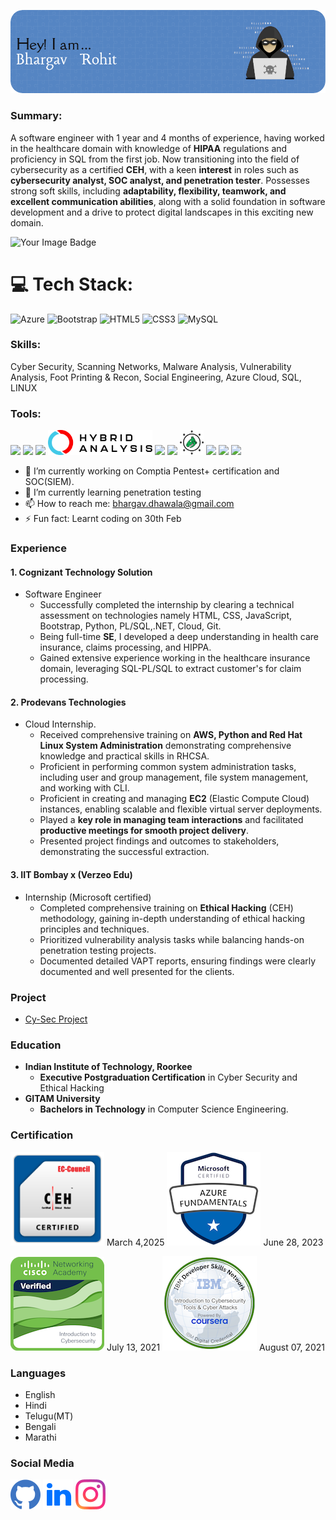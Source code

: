 ![Header](https://github.com/castorio32/Castorio/blob/main/github-header-image.png)
### Summary:
A software engineer with 1 year and 4 months of experience, having worked in the healthcare domain with knowledge of **HIPAA** regulations and proficiency in SQL from the first job. Now transitioning into the field of cybersecurity as a certified **CEH**, with a keen **interest** in roles such as **cybersecurity analyst, SOC analyst, and penetration tester**. Possesses strong soft skills, including **adaptability, flexibility, teamwork, and excellent communication abilities**, along with a solid foundation in software development and a drive to protect digital landscapes in this exciting new domain.

<img src="https://tryhackme-badges.s3.amazonaws.com/bhargav.dhawala.png" alt="Your Image Badge" />

# 💻 Tech Stack:
![Azure](https://img.shields.io/badge/azure-%230072C6.svg?style=for-the-badge&logo=microsoftazure&logoColor=white) ![Bootstrap](https://img.shields.io/badge/bootstrap-%238511FA.svg?style=for-the-badge&logo=bootstrap&logoColor=white) ![HTML5](https://img.shields.io/badge/html5-%23E34F26.svg?style=for-the-badge&logo=html5&logoColor=white) ![CSS3](https://img.shields.io/badge/css3-%231572B6.svg?style=for-the-badge&logo=css3&logoColor=white) <!--![Python](https://img.shields.io/badge/python-3670A0?style=for-the-badge&logo=python&logoColor=ffdd54) ![PowerShell](https://img.shields.io/badge/PowerShell-%235391FE.svg?style=for-the-badge&logo=powershell&logoColor=white)--> ![MySQL](https://img.shields.io/badge/mysql-4479A1.svg?style=for-the-badge&logo=mysql&logoColor=white)



### Skills: 
Cyber Security, Scanning Networks, Malware Analysis, Vulnerability Analysis, Foot Printing & Recon, Social Engineering, Azure Cloud, SQL, LINUX 

### Tools: 
<img src='https://files.svgcdn.io/simple-icons/metasploit.svg' height='40'> <img src='https://files.svgcdn.io/file-icons/nmap.svg' height='40'> <img src='https://files.svgcdn.io/simple-icons/wireshark.svg' height='40'> <img src="https://github.com/castorio32/Castorio/blob/main/logo_ha_new.svg" class="logo" alt="Logo" height='40'> <img src='https://files.svgcdn.io/simple-icons/virustotal.svg' height='40'>  <img src='https://files.svgcdn.io/simple-icons/burpsuite.svg' height='40'> <a href='https://openvas.org/index.html'> <img src='https://github.com/castorio32/Castorio/blob/main/inmenulogo.png' height='40'></a> <img src='https://files.svgcdn.io/devicon/azure.svg' height='40'> <img src='https://files.svgcdn.io/devicon/sqldeveloper.svg' height='40'> <img src = 'https://files.svgcdn.io/skill-icons/kali-dark.svg' height='40'>

- 🔭 I’m currently working on Comptia Pentest+ certification and SOC(SIEM). 
- 🌱 I’m currently learning penetration testing 
- 📫 How to reach me: bhargav.dhawala@gmail.com 
- ⚡ Fun fact: Learnt coding on 30th Feb 

###   Experience
####  1. Cognizant Technology Solution 
-  Software Engineer
   -  Successfully completed the internship by clearing a technical assessment on technologies namely HTML, CSS, JavaScript, Bootstrap, Python, PL/SQL,.NET, Cloud, Git.
   -  Being full-time **SE**, I developed a deep understanding in health care insurance, claims processing, and HIPPA.
   - Gained extensive experience working in the healthcare insurance domain, leveraging SQL-PL/SQL to extract customer's for claim processing.
#### 2. Prodevans Technologies
- Cloud Internship.
  - Received comprehensive training on **AWS, Python and Red Hat Linux System Administration** demonstrating comprehensive knowledge and practical skills in RHCSA.
  - Proficient in performing common system administration tasks, including user and group management, file system management, and working with CLI.
  - Proficient in creating and managing **EC2** (Elastic Compute Cloud) instances, enabling scalable and flexible virtual server deployments.
  - Played a **key role in managing team interactions** and facilitated **productive meetings for smooth project delivery**.
  - Presented project findings and outcomes to stakeholders, demonstrating the successful extraction.
#### 3. IIT Bombay x (Verzeo Edu)
- Internship (Microsoft certified)
  - Completed comprehensive training on **Ethical Hacking** (CEH) methodology, gaining in-depth understanding of ethical hacking principles and techniques.
  - Prioritized vulnerability analysis tasks while balancing hands-on penetration testing projects.
  - Documented detailed VAPT reports, ensuring findings were clearly documented and well presented for the clients.

### Project 
-  <a href='https://github.com/castorio32/Cyber-Security-Projects'> Cy-Sec Project </a>

### Education
- **Indian Institute of Technology, Roorkee**
  - **Executive Postgraduation Certification** in Cyber Security and Ethical Hacking
- **GITAM University**
  - **Bachelors in Technology** in Computer Science Engineering.

### Certification

<img src='https://github.com/castorio32/Castorio/blob/main/CEH_2E345519D3F7.png' height='150'> March  4,2025  <img src='https://github.com/castorio32/Castorio/blob/main/microsoft-certified-azure-fundamentals%20(2).png'> June 28, 2023

<img src= 'https://github.com/castorio32/Castorio/blob/main/introduction-to-cybersecurity.png'> July 13, 2021 <img src='https://github.com/castorio32/Castorio/blob/main/introduction-to-cybersecurity-tools-cyber-attacks.png'> August 07, 2021

### Languages
- English
- Hindi
- Telugu(MT)
- Bengali
- Marathi

### Social Media
[<img src='https://github.com/castorio32/Castorio/blob/main/1298743_github_git_logo_social_icon.png'>](https://github.com/castorio32)  [<img src='https://github.com/castorio32/Castorio/blob/main/3057688_in_linked_media_social_icon.png'>](https://www.linkedin.com/in/bhargav-rohit-dhawala/)  [<img src='https://github.com/castorio32/Castorio/blob/main/1298747_instagram_brand_logo_social%20media_icon.png'>](https://www.instagram.com/castorio_/) 

